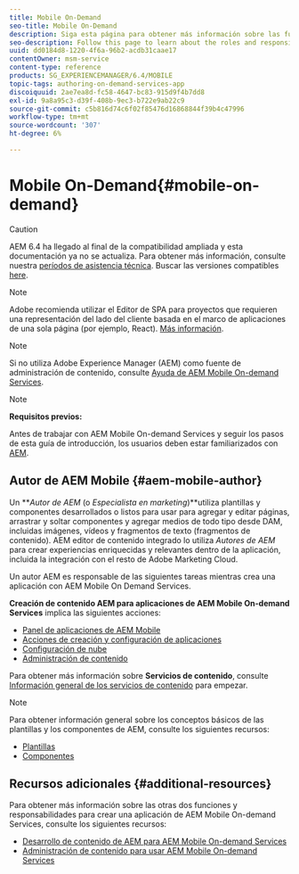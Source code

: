 ```yaml
---
title: Mobile On-Demand
seo-title: Mobile On-Demand
description: Siga esta página para obtener más información sobre las funciones y responsabilidades de AEM autor de los servicios bajo demanda móviles.
seo-description: Follow this page to learn about the roles and responsibilities for AEM mobile On-Demand services author.
uuid: dd0184d8-1220-4f6a-96b2-acdb31caae17
contentOwner: msm-service
content-type: reference
products: SG_EXPERIENCEMANAGER/6.4/MOBILE
topic-tags: authoring-on-demand-services-app
discoiquuid: 2ae7ea8d-fc58-4647-bc83-915d9f4b7dd8
exl-id: 9a8a95c3-d39f-408b-9ec3-b722e9ab22c9
source-git-commit: c5b816d74c6f02f85476d16868844f39b4c47996
workflow-type: tm+mt
source-wordcount: '307'
ht-degree: 6%

---
```


# Mobile On-Demand{#mobile-on-demand}

>[!CAUTION]
>
>AEM 6.4 ha llegado al final de la compatibilidad ampliada y esta documentación ya no se actualiza. Para obtener más información, consulte nuestra [períodos de asistencia técnica](https://helpx.adobe.com/es/support/programs/eol-matrix.html). Buscar las versiones compatibles [here](https://experienceleague.adobe.com/docs/).

>[!NOTE]
>
>Adobe recomienda utilizar el Editor de SPA para proyectos que requieren una representación del lado del cliente basada en el marco de aplicaciones de una sola página (por ejemplo, React). [Más información](/help/sites-developing/spa-overview.md).

>[!NOTE]
>
>Si no utiliza Adobe Experience Manager (AEM) como fuente de administración de contenido, consulte [Ayuda de AEM Mobile On-demand Services](https://helpx.adobe.com/digital-publishing-solution/topics.html).

>[!NOTE]
>
>**Requisitos previos:**
>
>Antes de trabajar con AEM Mobile On-demand Services y seguir los pasos de esta guía de introducción, los usuarios deben estar familiarizados con [AEM](/help/sites-deploying/deploy.md).

## Autor de AEM Mobile {#aem-mobile-author}

Un ***Autor de AEM* (o *Especialista en marketing*)**utiliza plantillas y componentes desarrollados o listos para usar para agregar y editar páginas, arrastrar y soltar componentes y agregar medios de todo tipo desde DAM, incluidas imágenes, vídeos y fragmentos de texto (fragmentos de contenido). AEM editor de contenido integrado lo utiliza *Autores de AEM* para crear experiencias enriquecidas y relevantes dentro de la aplicación, incluida la integración con el resto de Adobe Marketing Cloud.

Un autor AEM es responsable de las siguientes tareas mientras crea una aplicación con AEM Mobile On Demand Services.

**Creación de contenido AEM para aplicaciones de AEM Mobile On-demand Services** implica las siguientes acciones:

* [Panel de aplicaciones de AEM Mobile](/help/mobile/mobile-apps-ondemand-application-dashboard.md)
* [Acciones de creación y configuración de aplicaciones](/help/mobile/mobile-apps-ondemand-application-create-configure-action.md)
* [Configuración de nube](/help/mobile/mobile-on-demand-associating-an-on-demand-app-to-cloud-configuration.md)
* [Administración de contenido](/help/mobile/mobile-apps-ondemand-manage-content-ondemand.md)

Para obtener más información sobre **Servicios de contenido**, consulte [Información general de los servicios de contenido](/help/mobile/develop-content-as-a-service.md) para empezar.

>[!NOTE]
>
>Para obtener información general sobre los conceptos básicos de las plantillas y los componentes de AEM, consulte los siguientes recursos:
>
>* [Plantillas](/help/sites-developing/templates.md)
>* [Componentes](/help/sites-developing/components.md)
>


## Recursos adicionales {#additional-resources}

Para obtener más información sobre las otras dos funciones y responsabilidades para crear una aplicación de AEM Mobile On-demand Services, consulte los siguientes recursos:

* [Desarrollo de contenido de AEM para AEM Mobile On-demand Services](/help/mobile/aem-mobile-on-demand.md)
* [Administración de contenido para usar AEM Mobile On-demand Services](/help/mobile/aem-mobile.md)
